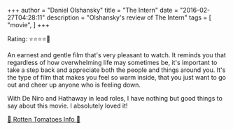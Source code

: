 +++
author = "Daniel Olshansky"
title = "The Intern"
date = "2016-02-27T04:28:11"
description = "Olshansky's review of The Intern"
tags = [
    "movie",
]
+++

Rating: ⭐⭐⭐⭐🌟

An earnest and gentle film that's very pleasant to watch. It reminds you that regardless of how overwhelming life may sometimes be, it's important to take a step back and appreciate both the people and things around you. It's the type of film that makes you feel so warm inside, that you just want to go out and cheer up anyone who is feeling down.

With De Niro and Hathaway in lead roles, I have nothing but good things to say about this movie. I absolutely loved it!

[🍅 Rotten Tomatoes Info 🍅](https://www.rottentomatoes.com//m/the_intern)